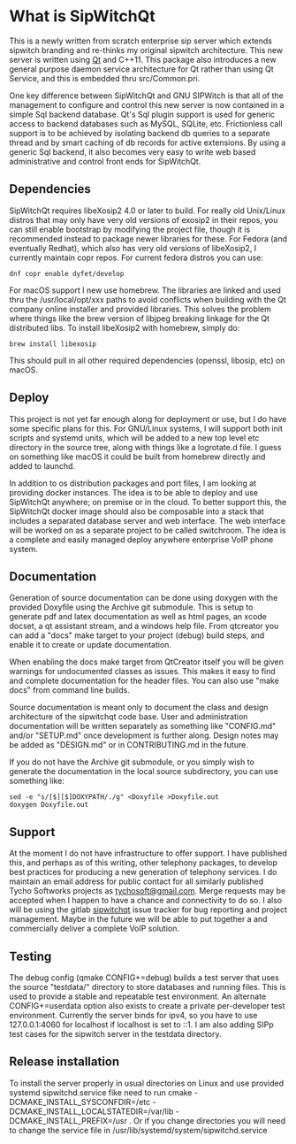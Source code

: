 What is SipWitchQt
==================

This is a newly written from scratch enterprise sip server which extends sipwitch branding and re-thinks my original sipwitch architecture.  This new server is written using [Qt](https://www.qt.io) and C++11.  This package also introduces a new general purpose daemon service architecture for Qt rather than using Qt Service, and this is embedded thru src/Common.pri.

One key difference between SipWitchQt and GNU SIPWitch is that all of the management to configure and control this new server is now contained in a simple Sql backend database.  Qt's Sql plugin support is used for generic access to backend databases such as MySQL, SQLite, etc.  Frictionless call support is to be achieved by isolating backend db queries to a separate thread and by smart caching of db records for active extensions.  By using a generic Sql backend, it also becomes very easy to write web based administrative and control front ends for SipWitchQt.

## Dependencies

SipWitchQt requires libeXosip2 4.0 or later to build.  For really old Unix/Linux distros that may only have very old versions of exosip2 in their repos, you can still enable bootstrap by modifying the project file, though it is recommended instead to package newer libraries for these.  For Fedora (and eventually Redhat), which also has very old versions of libeXosip2, I currently maintain copr repos.  For current fedora distros you can use: 

``dnf copr enable dyfet/develop``

For macOS support I new use homebrew.  The libraries are linked and used thru the /usr/local/opt/xxx paths to avoid conflicts when building with the Qt company online installer and provided libraries.  This solves the problem where things like the brew version of libjpeg breaking linkage for the Qt distributed libs.  To install libeXosip2 with homebrew, simply do:

``brew install libexosip``

This should pull in all other required dependencies (openssl, libosip, etc) on macOS.

## Deploy

This project is not yet far enough along for deployment or use, but I do have some specific plans for this.  For GNU/Linux systems, I will support both init scripts and systemd units, which will be added to a new top level etc directory in the source tree, along with things like a logrotate.d file.  I guess on something like macOS it could be built from homebrew directly and added to launchd.

In addition to os distribution packages and port files, I am looking at providing docker instances.  The idea is to be able to deploy and use SipWitchQt anywhere; on premise or in the cloud.  To better support this, the SipWitchQt docker image should also be composable into a stack that includes a separated database server and web interface.  The web interface will be worked on as a separate project to be called switchroom.  The idea is a complete and easily managed deploy anywhere enterprise VoIP phone system.

## Documentation

Generation of source documentation can be done using doxygen with the provided Doxyfile using the Archive git submodule.  This is setup to generate pdf and latex documentation as well as html pages, an xcode docset, a qt assistant stream, and a windows help file.  From qtcreator you can add a "docs" make target to your project (debug) build steps, and enable it to create or update documentation.

When enabling the docs make target from QtCreator itself you will be given warnings for undocumented classes as issues.  This makes it easy to find and complete documentation for the header files.  You can also use "make docs" from command line builds.

Source documentation is meant only to document the class and design architecture of the
sipwitchqt code base.  User and administration documentation will be written separately as something like "CONFIG.md" and/or "SETUP.md" once development is further along.  Design notes may be added as "DESIGN.md" or in CONTRIBUTING.md in the future.

If you do not have the Archive git submodule, or you simply wish to generate the documentation in the local source subdirectory, you can use something like:

```
sed -e "s/[$][$]DOXYPATH/./g" <Doxyfile >Doxyfile.out
doxygen Doxyfile.out
```

## Support

At the moment I do not have infrastructure to offer support.  I have published this, and perhaps as of this writing, other telephony packages, to develop best practices for producing a new generation of telephony services.  I do maintain an email address for public contact for all similarly published Tycho Softworks projects as [tychosoft@gmail.com](mailto://tychosoft@gmail.com).  Merge requests may be accepted when I happen to have a chance and connectivity to do so.  I also will be using the gitlab [sipwitchqt](https://gitlab.com/tychosoft/sipwitchqt) issue tracker for bug reporting and project management.  Maybe in the future we will be able to put together a and commercially deliver a complete VoIP solution. 

## Testing

The debug config (qmake CONFIG+=debug) builds a test server that uses the source "testdata/" directory to store databases and running files.  This is used to provide a stable and repeatable test environment.  An alternate CONFIG+=userdata option also exists to create a private per-developer test environment.  Currently the server binds for ipv4, so you have to use 127.0.0.1:4060 for localhost if localhost is set to ::1.  I am also adding SIPp test cases for the sipwitch server in the testdata directory.




## Release installation

To install the server properly in usual directories on Linux and use provided systemd sipwitchd.service fike need to run
cmake  -DCMAKE_INSTALL_SYSCONFDIR=/etc -DCMAKE_INSTALL_LOCALSTATEDIR=/var/lib -DCMAKE_INSTALL_PREFIX=/usr .
Or if you change directories you will need to change the service file in /usr/lib/systemd/system/sipwitchd.service
